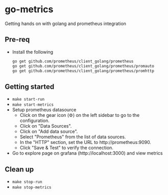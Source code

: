 # go-metrics

Getting hands on with golang and prometheus integration

## Pre-req

- Install the following

    ```bash
    go get github.com/prometheus/client_golang/prometheus
    go get github.com/prometheus/client_golang/prometheus/promauto
    go get github.com/prometheus/client_golang/prometheus/promhttp
    ```


## Getting started

- `make start-run`
- `make start-metrics`
- Setup prometheus datasource
    - Click on the gear icon (⚙️) on the left sidebar to go to the configuration.
    - Click on "Data Sources".
    - Click on "Add data source".
    - Select "Prometheus" from the list of data sources.
    - In the "HTTP" section, set the URL to http://prometheus:9090.
    - Click "Save & Test" to verify the connection.
- Go to explore page on grafana (http://localhost:3000) and view metrics

## Clean up

- `make stop-run`
- `make stop-metrics`
